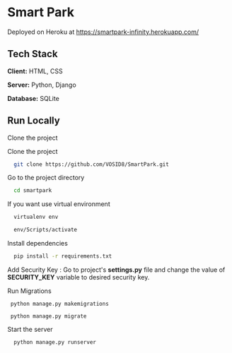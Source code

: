 # Smart Park

Deployed on Heroku at https://smartpark-infinity.herokuapp.com/

## Tech Stack

**Client:** HTML, CSS

**Server:** Python, Django

**Database:** SQLite

## Run Locally

Clone the project

Clone the project

```bash
  git clone https://github.com/VOSID8/SmartPark.git
```

Go to the project directory

```bash
  cd smartpark
```

If you want use virtual environment

```bash
  virtualenv env
```

```bash
  env/Scripts/activate
```

Install dependencies

```bash
  pip install -r requirements.txt
```

Add Security Key : Go to project's **settings.py** file and change the value of **SECURITY_KEY** variable to desired security key.

Run Migrations

```
 python manage.py makemigrations
```
```
 python manage.py migrate
```

Start the server

```bash
  python manage.py runserver
```
